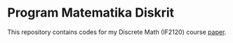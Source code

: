 # Program Matematika Diskrit
This repository contains codes for my Discrete Math (IF2120) course <a href="https://informatika.stei.itb.ac.id/~rinaldi.munir/Matdis/2023-2024/Makalah2023/Makalah-Matdis-2023%20(67).pdf">paper</a>.
